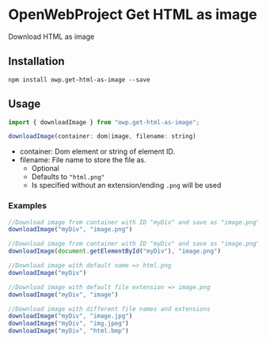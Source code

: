 # OpenWebProject Get HTML as image
Download HTML as image

## Installation
`npm install owp.get-html-as-image --save`

## Usage

```js
import { downloadImage } from "owp.get-html-as-image";

downloadImage(container: dom|image, filename: string)
```

* container: Dom element or string of element ID. 
* filename: File name to store the file as.
    - Optional
    - Defaults to `"html.png"`
    - Is specified without an extension/ending `.png` will be used

### Examples
```js
//Download image from container with ID "myDiv" and save as "image.png"
downloadImage("myDiv", "image.png")

//Download image from container with ID "myDiv" and save as "image.png"
downloadImage(document.getElementById("myDiv"), "image.png")

//Download image with default name => html.png
downloadImage("myDiv")

//Download image with default file extension => image.png
downloadImage("myDiv", "image")

//Download image with different file names and extensions
downloadImage("myDiv", "image.jpg")
downloadImage("myDiv", "img.jpeg")
downloadImage("myDiv", "html.bmp")
```

